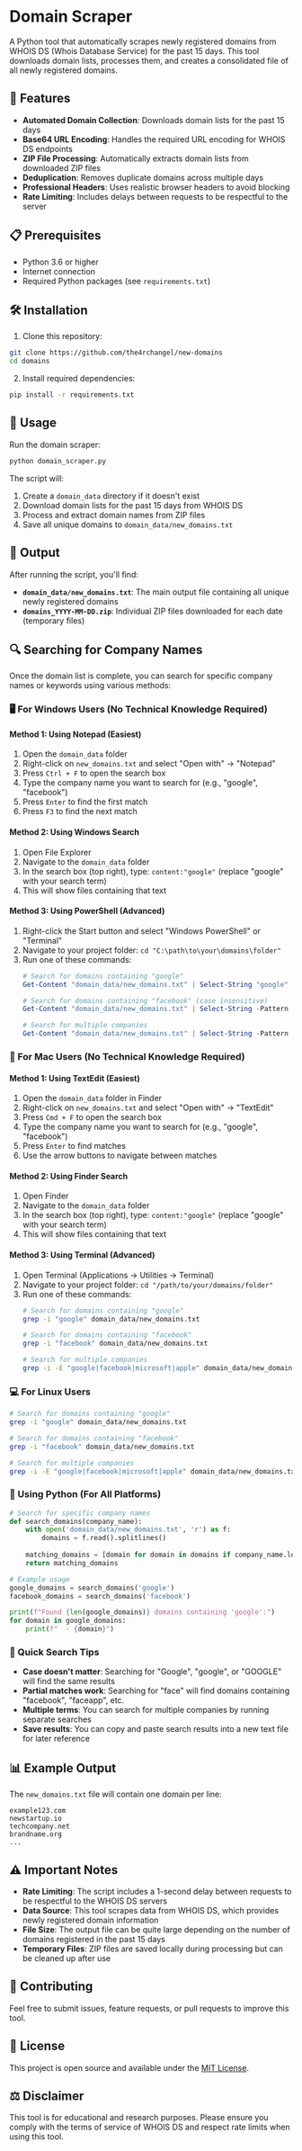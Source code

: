 # Domain Scraper

A Python tool that automatically scrapes newly registered domains from WHOIS DS (Whois Database Service) for the past 15 days. This tool downloads domain lists, processes them, and creates a consolidated file of all newly registered domains.

## 🚀 Features

- **Automated Domain Collection**: Downloads domain lists for the past 15 days
- **Base64 URL Encoding**: Handles the required URL encoding for WHOIS DS endpoints
- **ZIP File Processing**: Automatically extracts domain lists from downloaded ZIP files
- **Deduplication**: Removes duplicate domains across multiple days
- **Professional Headers**: Uses realistic browser headers to avoid blocking
- **Rate Limiting**: Includes delays between requests to be respectful to the server

## 📋 Prerequisites

- Python 3.6 or higher
- Internet connection
- Required Python packages (see `requirements.txt`)

## 🛠️ Installation

1. Clone this repository:
```bash
git clone https://github.com/the4rchangel/new-domains
cd domains
```

2. Install required dependencies:
```bash
pip install -r requirements.txt
```

## 🎯 Usage

Run the domain scraper:

```bash
python domain_scraper.py
```

The script will:
1. Create a `domain_data` directory if it doesn't exist
2. Download domain lists for the past 15 days from WHOIS DS
3. Process and extract domain names from ZIP files
4. Save all unique domains to `domain_data/new_domains.txt`

## 📁 Output

After running the script, you'll find:

- **`domain_data/new_domains.txt`**: The main output file containing all unique newly registered domains
- **`domains_YYYY-MM-DD.zip`**: Individual ZIP files downloaded for each date (temporary files)

## 🔍 Searching for Company Names

Once the domain list is complete, you can search for specific company names or keywords using various methods:

### 🖥️ For Windows Users (No Technical Knowledge Required)

#### Method 1: Using Notepad (Easiest)
1. Open the `domain_data` folder
2. Right-click on `new_domains.txt` and select "Open with" → "Notepad"
3. Press `Ctrl + F` to open the search box
4. Type the company name you want to search for (e.g., "google", "facebook")
5. Press `Enter` to find the first match
6. Press `F3` to find the next match

#### Method 2: Using Windows Search
1. Open File Explorer
2. Navigate to the `domain_data` folder
3. In the search box (top right), type: `content:"google"` (replace "google" with your search term)
4. This will show files containing that text

#### Method 3: Using PowerShell (Advanced)
1. Right-click the Start button and select "Windows PowerShell" or "Terminal"
2. Navigate to your project folder: `cd "C:\path\to\your\domains\folder"`
3. Run one of these commands:
   ```powershell
   # Search for domains containing "google"
   Get-Content "domain_data/new_domains.txt" | Select-String "google"

   # Search for domains containing "facebook" (case insensitive)
   Get-Content "domain_data/new_domains.txt" | Select-String -Pattern "facebook" -CaseSensitive:$false

   # Search for multiple companies
   Get-Content "domain_data/new_domains.txt" | Select-String -Pattern "google|facebook|microsoft|apple"
   ```

### 🍎 For Mac Users (No Technical Knowledge Required)

#### Method 1: Using TextEdit (Easiest)
1. Open the `domain_data` folder in Finder
2. Right-click on `new_domains.txt` and select "Open with" → "TextEdit"
3. Press `Cmd + F` to open the search box
4. Type the company name you want to search for (e.g., "google", "facebook")
5. Press `Enter` to find matches
6. Use the arrow buttons to navigate between matches

#### Method 2: Using Finder Search
1. Open Finder
2. Navigate to the `domain_data` folder
3. In the search box (top right), type: `content:"google"` (replace "google" with your search term)
4. This will show files containing that text

#### Method 3: Using Terminal (Advanced)
1. Open Terminal (Applications → Utilities → Terminal)
2. Navigate to your project folder: `cd "/path/to/your/domains/folder"`
3. Run one of these commands:
   ```bash
   # Search for domains containing "google"
   grep -i "google" domain_data/new_domains.txt

   # Search for domains containing "facebook"
   grep -i "facebook" domain_data/new_domains.txt

   # Search for multiple companies
   grep -i -E "google|facebook|microsoft|apple" domain_data/new_domains.txt
   ```

### 💻 For Linux Users
```bash
# Search for domains containing "google"
grep -i "google" domain_data/new_domains.txt

# Search for domains containing "facebook"
grep -i "facebook" domain_data/new_domains.txt

# Search for multiple companies
grep -i -E "google|facebook|microsoft|apple" domain_data/new_domains.txt
```

### 🐍 Using Python (For All Platforms)
```python
# Search for specific company names
def search_domains(company_name):
    with open('domain_data/new_domains.txt', 'r') as f:
        domains = f.read().splitlines()
    
    matching_domains = [domain for domain in domains if company_name.lower() in domain.lower()]
    return matching_domains

# Example usage
google_domains = search_domains('google')
facebook_domains = search_domains('facebook')

print(f"Found {len(google_domains)} domains containing 'google':")
for domain in google_domains:
    print(f"  - {domain}")
```

### 📝 Quick Search Tips
- **Case doesn't matter**: Searching for "Google", "google", or "GOOGLE" will find the same results
- **Partial matches work**: Searching for "face" will find domains containing "facebook", "faceapp", etc.
- **Multiple terms**: You can search for multiple companies by running separate searches
- **Save results**: You can copy and paste search results into a new text file for later reference

## 📊 Example Output

The `new_domains.txt` file will contain one domain per line:
```
example123.com
newstartup.io
techcompany.net
brandname.org
...
```

## ⚠️ Important Notes

- **Rate Limiting**: The script includes a 1-second delay between requests to be respectful to the WHOIS DS servers
- **Data Source**: This tool scrapes data from WHOIS DS, which provides newly registered domain information
- **File Size**: The output file can be quite large depending on the number of domains registered in the past 15 days
- **Temporary Files**: ZIP files are saved locally during processing but can be cleaned up after use

## 🤝 Contributing

Feel free to submit issues, feature requests, or pull requests to improve this tool.

## 📄 License

This project is open source and available under the [MIT License](LICENSE).

## ⚖️ Disclaimer

This tool is for educational and research purposes. Please ensure you comply with the terms of service of WHOIS DS and respect rate limits when using this tool. 
